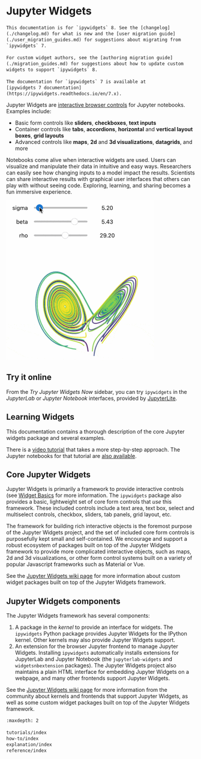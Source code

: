 # Jupyter Widgets

```{note}
This documentation is for `ipywidgets` 8. See the [changelog](./changelog.md) for what is new and the [user migration guide](./user_migration_guides.md) for suggestions about migrating from `ipywidgets` 7.

For custom widget authors, see the [authoring migration guide](./migration_guides.md) for suggestions about how to update custom widgets to support `ipywidgets` 8.

The documentation for `ipywidgets` 7 is available at
[ipywidgets 7 documentation](https://ipywidgets.readthedocs.io/en/7.x).
```

Jupyter Widgets are [interactive browser controls](https://github.com/jupyter-widgets/ipywidgets/blob/master/docs/source/examples/Index.ipynb)
for Jupyter notebooks. Examples include:

- Basic form controls like **sliders**, **checkboxes**, **text inputs**
- Container controls like **tabs**, **accordions**, **horizontal** and **vertical layout boxes**, **grid layouts**
- Advanced controls like **maps**, **2d** and **3d visualizations**, **datagrids**, and more

Notebooks come alive when interactive widgets are used. Users can visualize and
manipulate their data in intuitive and easy ways. Researchers can easily see
how changing inputs to a model impact the results. Scientists can share
interactive results with graphical user interfaces that others can play with
without seeing code. Exploring, learning, and sharing becomes a fun immersive
experience.

![an animation of slider widgets changing a plot](./interact.gif)

## Try it online

From the _Try Jupyter Widgets Now_ sidebar, you can try `ipywidgets` in the _JupyterLab_
or _Jupyter Notebook_ interfaces, provided by [JupyterLite](https://jupyterlite.rtfd.io).

## Learning Widgets

This documentation contains a thorough description of the core Jupyter widgets
package and several examples.

There is a [video tutorial](https://youtu.be/QAtKtVcm11I) that takes a more step-by-step approach. The
Jupyter notebooks for that tutorial are [also available](https://github.com/jupyter-widgets/tutorial).

## Core Jupyter Widgets

Jupyter Widgets is primarily a framework to provide interactive controls (see
[Widget Basics](examples/Widget%20Basics.ipynb) for more information.
The `ipywidgets` package
also provides a basic, lightweight set of core form controls that _use_ this
framework. These included controls include a text area, text box, select and
multiselect controls, checkbox, sliders, tab panels, grid layout, etc.

The framework for building rich interactive objects is the foremost purpose of
the Jupyter Widgets project, and the set of included core form controls is
purposefully kept small and self-contained. We encourage and support a robust
ecosystem of packages built on top of the Jupyter Widgets framework to provide
more complicated interactive objects, such as maps, 2d and 3d visualizations, or
other form control systems built on a variety of popular Javascript frameworks
such as Material or Vue.

See the [Jupyter Widgets wiki page](https://github.com/jupyter/jupyter/wiki/Jupyter-Widgets)
for more information about custom widget packages built on top of the Jupyter Widgets
framework.

## Jupyter Widgets components

The Jupyter Widgets framework has several components:

1. A package in the _kernel_ to provide an interface for widgets. The
   `ipywidgets` Python package provides Jupyter Widgets for the IPython
   kernel. Other kernels may also provide Jupyter Widgets support.
2. An extension for the browser Jupyter frontend to manage Jupyter Widgets.
   Installing `ipywidgets` automatically installs extensions for JupyterLab
   and Jupyter Notebook (the `jupyterlab-widgets` and `widgetsnbextension`
   packages). The Jupyter Widgets project also maintains a plain HTML interface
   for embedding Jupyter Widgets on a webpage, and many other frontends support
   Jupyter Widgets.

See the
[Jupyter Widgets wiki page](https://github.com/jupyter/jupyter/wiki/Jupyter-Widgets) for more
information from the community about kernels and frontends that support Jupyter Widgets, as well as
some custom widget packages built on top of the Jupyter Widgets framework.

```{toctree}
:maxdepth: 2

tutorials/index
how-to/index
explanation/index
reference/index
```
